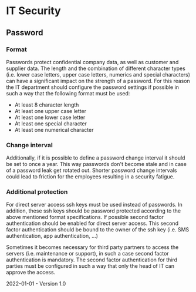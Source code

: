 # IT Security

## Password

### Format

Passwords protect confidential company data, as well as customer and supplier data. The length and the combination of different character types (i.e. lower case letters, upper case letters, numerics and special characters) can have a significant impact on the strength of a password. For this reason the IT department should configure the password settings if possible in such a way that the following format must be used:

* At least 8 character length
* At least one upper case letter
* At least one lower case letter
* At least one special character
* At least one numerical character

### Change interval

Additionally, if it is possible to define a password change interval it should be set to once a year. This way passwords don't become stale and in case of a password leak get rotated out. Shorter password change intervals could lead to friction for the employees resulting in a security fatigue. 

### Additional protection

For direct server access ssh keys must be used instead of passwords. In addition, these ssh keys should be password protected according to the above mentioned format specifications. If possible second factor authentication should be enabled for direct server access. This second factor authentication should be bound to the owner of the ssh key (i.e. SMS authentication, app authentication, ...)

Sometimes it becomes necessary for third party partners to access the servers (i.e. maintenance or support), in such a case second factor authentication is mandatory. The second factor authentication for third parties must be configured in such a way that only the head of IT can approve the access.


2022-01-01 - Version 1.0

